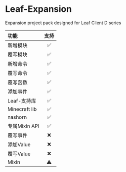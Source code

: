 # Leaf-Expansion
Expansion project pack designed for Leaf Client D series

| 功能   | 支持  |
| :------- | :--------: |
| 新增模块        | ✅          |
| 覆写模块        | ✅          |
| 新增命令        | ✅          |
| 覆写命令        | ✅          |
| 覆写函数        | ✅          |
| 添加事件        | ✅          |
| Leaf-支持库        | ✅          |
| Minecraft lib        | ✅          |
| nashorn       | ✅          |
| 专属Mixin API        | ✅        |
| 覆写事件        | ❌          |
| 添加Value        | ❌          |
| 覆写Value        | ❌          |
| Mixin        | ⚠️        |
